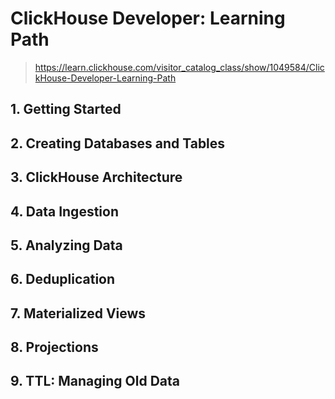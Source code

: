 # ClickHouse Developer: Learning Path
> https://learn.clickhouse.com/visitor_catalog_class/show/1049584/ClickHouse-Developer-Learning-Path

## 1. Getting Started
## 2. Creating Databases and Tables
## 3. ClickHouse Architecture
## 4. Data Ingestion
## 5. Analyzing Data
## 6. Deduplication
## 7. Materialized Views
## 8. Projections
## 9. TTL: Managing Old Data
